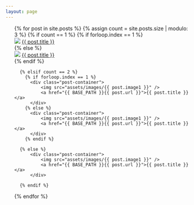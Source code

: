 ```yaml
---
layout: page
---
```



<ul class="posts">
  {% for post in site.posts %}
	  {% assign count = site.posts.size | modulo: 3 %}
	  {% if count == 1 %}
		{% if forloop.index == 1 %}	
		  <div class="post-container">
			  <img src="assets/images/{{ post.image3 }}" />
			  <a href="{{ BASE_PATH }}{{ post.url }}">{{ post.title }}</a>
		  </div>
		{% else %}
		  <div class="post-container">
			  <img src="assets/images/{{ post.image1 }}" />
			  <a href="{{ BASE_PATH }}{{ post.url }}">{{ post.title }}</a>
		  </div>
        {% endif %}
		  
	  {% elsif count == 2 %}
		{% if forloop.index == 1 %}		
		  <div class="post-container">
			  <img src="assets/images/{{ post.image1 }}" />
			  <a href="{{ BASE_PATH }}{{ post.url }}">{{ post.title }}</a>
		  </div>
		{% else %}	
		  <div class="post-container">
			  <img src="assets/images/{{ post.image1 }}" />
			  <a href="{{ BASE_PATH }}{{ post.url }}">{{ post.title }}</a>
		  </div>
        {% endif %}
		
	  {% else %}
	      <div class="post-container">
			  <img src="assets/images/{{ post.image1 }}" />
			  <a href="{{ BASE_PATH }}{{ post.url }}">{{ post.title }}</a>
		  </div>	  
	  
      {% endif %}
	  
	  
	  
  {% endfor %}
</ul>
